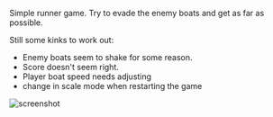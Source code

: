 Simple runner game. Try to evade the enemy boats and get as far as possible.

Still some kinks to work out:
* Enemy boats seem to shake for some reason.
* Score doesn't seem right.
* Player boat speed needs adjusting
* change in scale mode when restarting the game

![screenshot](http://i.imgur.com/YiDlAwW.png)
